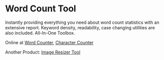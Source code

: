 Word Count Tool
===============

Instantly providing everything you need about word count statistics with an extensive report. Keyword density, readability, case changing utilities are also included. All-In-One Toolbox.

Online at [Word Counter](http://wordcounttools.com), [Character Counter](http://charactercounttool.com)

Another Product: [Image Resizer Tool](http://imageresizertool.com)
